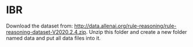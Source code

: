 # IBR
Download the dataset from:
http://data.allenai.org/rule-reasoning/rule-reasoning-dataset-V2020.2.4.zip. Unzip this folder and create a new folder named data and put all data files into it. 

